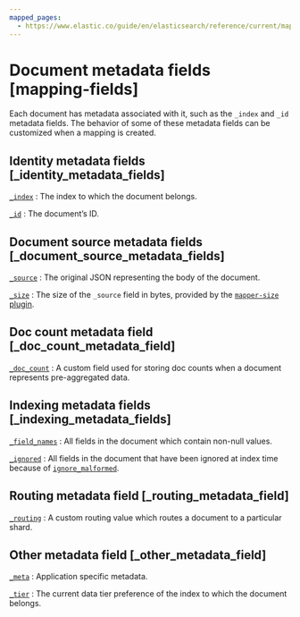 ```yaml
---
mapped_pages:
  - https://www.elastic.co/guide/en/elasticsearch/reference/current/mapping-fields.html
---
```


# Document metadata fields [mapping-fields]

Each document has metadata associated with it, such as the `_index` and `_id` metadata fields. The behavior of some of these metadata fields can be customized when a mapping is created.


## Identity metadata fields [_identity_metadata_fields]

[`_index`](/reference/elasticsearch/mapping-reference/mapping-index-field.md)
:   The index to which the document belongs.

[`_id`](/reference/elasticsearch/mapping-reference/mapping-id-field.md)
:   The document’s ID.


## Document source metadata fields [_document_source_metadata_fields]

[`_source`](/reference/elasticsearch/mapping-reference/mapping-source-field.md)
:   The original JSON representing the body of the document.

[`_size`](/reference/elasticsearch-plugins/mapper-size.md)
:   The size of the `_source` field in bytes, provided by the [`mapper-size` plugin](/reference/elasticsearch-plugins/mapper-size.md).


## Doc count metadata field [_doc_count_metadata_field]

[`_doc_count`](/reference/elasticsearch/mapping-reference/mapping-doc-count-field.md)
:   A custom field used for storing doc counts when a document represents pre-aggregated data.


## Indexing metadata fields [_indexing_metadata_fields]

[`_field_names`](/reference/elasticsearch/mapping-reference/mapping-field-names-field.md)
:   All fields in the document which contain non-null values.

[`_ignored`](/reference/elasticsearch/mapping-reference/mapping-ignored-field.md)
:   All fields in the document that have been ignored at index time because of [`ignore_malformed`](/reference/elasticsearch/mapping-reference/ignore-malformed.md).


## Routing metadata field [_routing_metadata_field]

[`_routing`](/reference/elasticsearch/mapping-reference/mapping-routing-field.md)
:   A custom routing value which routes a document to a particular shard.


## Other metadata field [_other_metadata_field]

[`_meta`](/reference/elasticsearch/mapping-reference/mapping-meta-field.md)
:   Application specific metadata.

[`_tier`](/reference/elasticsearch/mapping-reference/mapping-tier-field.md)
:   The current data tier preference of the index to which the document belongs.










